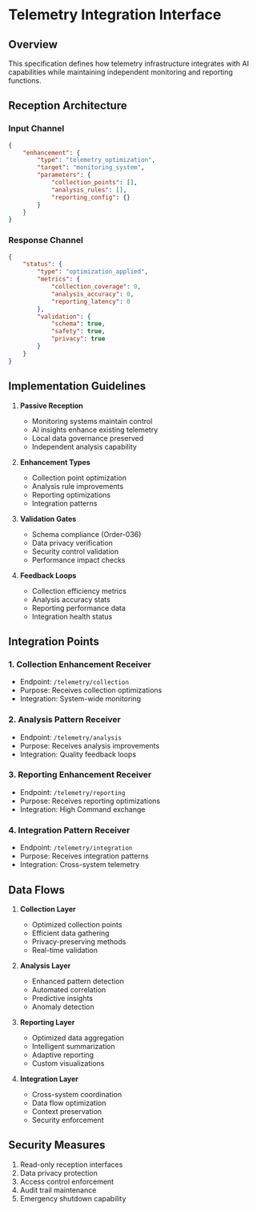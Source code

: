 # Telemetry Integration Interface

## Overview

This specification defines how telemetry infrastructure integrates with AI capabilities while maintaining independent monitoring and reporting functions.

## Reception Architecture

### Input Channel

```json
{
    "enhancement": {
        "type": "telemetry_optimization",
        "target": "monitoring_system",
        "parameters": {
            "collection_points": [],
            "analysis_rules": [],
            "reporting_config": {}
        }
    }
}
```

### Response Channel

```json
{
    "status": {
        "type": "optimization_applied",
        "metrics": {
            "collection_coverage": 0,
            "analysis_accuracy": 0,
            "reporting_latency": 0
        },
        "validation": {
            "schema": true,
            "safety": true,
            "privacy": true
        }
    }
}
```

## Implementation Guidelines

1. **Passive Reception**
   - Monitoring systems maintain control
   - AI insights enhance existing telemetry
   - Local data governance preserved
   - Independent analysis capability

2. **Enhancement Types**
   - Collection point optimization
   - Analysis rule improvements
   - Reporting optimizations
   - Integration patterns

3. **Validation Gates**
   - Schema compliance (Order-036)
   - Data privacy verification
   - Security control validation
   - Performance impact checks

4. **Feedback Loops**
   - Collection efficiency metrics
   - Analysis accuracy stats
   - Reporting performance data
   - Integration health status

## Integration Points

### 1. Collection Enhancement Receiver

- Endpoint: `/telemetry/collection`
- Purpose: Receives collection optimizations
- Integration: System-wide monitoring

### 2. Analysis Pattern Receiver

- Endpoint: `/telemetry/analysis`
- Purpose: Receives analysis improvements
- Integration: Quality feedback loops

### 3. Reporting Enhancement Receiver

- Endpoint: `/telemetry/reporting`
- Purpose: Receives reporting optimizations
- Integration: High Command exchange

### 4. Integration Pattern Receiver

- Endpoint: `/telemetry/integration`
- Purpose: Receives integration patterns
- Integration: Cross-system telemetry

## Data Flows

1. **Collection Layer**
   - Optimized collection points
   - Efficient data gathering
   - Privacy-preserving methods
   - Real-time validation

2. **Analysis Layer**
   - Enhanced pattern detection
   - Automated correlation
   - Predictive insights
   - Anomaly detection

3. **Reporting Layer**
   - Optimized data aggregation
   - Intelligent summarization
   - Adaptive reporting
   - Custom visualizations

4. **Integration Layer**
   - Cross-system coordination
   - Data flow optimization
   - Context preservation
   - Security enforcement

## Security Measures

1. Read-only reception interfaces
2. Data privacy protection
3. Access control enforcement
4. Audit trail maintenance
5. Emergency shutdown capability
